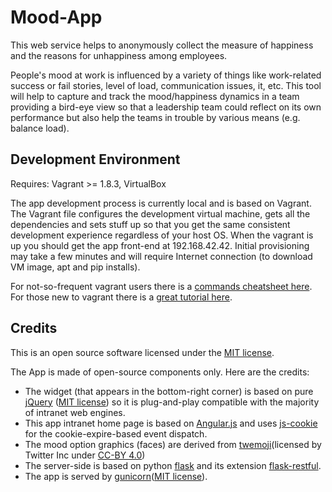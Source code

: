 # Mood-App
This web service helps to anonymously collect the measure of happiness
  and the reasons for unhappiness among employees.

People's mood at work is influenced by a variety of things like work-related
  success or fail stories, level of load, communication issues, it, etc. This
  tool will help to capture and track the mood/happiness dynamics in a team
  providing a bird-eye view so that a leadership team could reflect on its own
  performance but also help the teams in trouble by various means
  (e.g. balance load).

## Development Environment
Requires: Vagrant >= 1.8.3, VirtualBox

The app development process is currently local and is based on Vagrant. The Vagrant file configures the development virtual machine, gets all the dependencies and sets stuff up so that you get the same consistent development experience regardless of your host OS. When the vagrant is up you should get the app front-end at 192.168.42.42. Initial provisioning may take a few minutes and will require Internet connection (to download VM image, apt and pip installs).

For not-so-frequent vagrant users there is a [commands cheatsheet here](https://scotch.io/tutorials/get-vagrant-up-and-running-in-no-time#toc-vagrant-commands). For those new to vagrant there is a [great tutorial here](https://scotch.io/tutorials/get-vagrant-up-and-running-in-no-time).

## Credits
This is an open source software licensed under the [MIT license](https://opensource.org/licenses/MIT).

The App is made of open-source components only. Here are the credits:

* The widget (that appears in the bottom-right corner) is based on pure [jQuery](https://jquery.org) ([MIT license](https://jquery.org/license/)) so it is plug-and-play compatible with the majority of intranet web engines.
* This app intranet home page is based on [Angular.js](https://angularjs.org/) and uses  [js-cookie](https://github.com/js-cookie/js-cookie) for the cookie-expire-based event dispatch.
* The mood option graphics (faces) are derived from [twemoji](https://github.com/twitter/twemoji)(licensed by Twitter Inc under  [CC-BY 4.0](https://creativecommons.org/licenses/by/4.0/))
* The server-side is based on python [flask](http://flask.pocoo.org/docs/0.12/) and its extension [flask-restful](https://flask-restful.readthedocs.io/en/0.3.5/).
* The app is served by [gunicorn](http://gunicorn.org/)([MIT license](https://github.com/benoitc/gunicorn/blob/master/LICENSE)).
